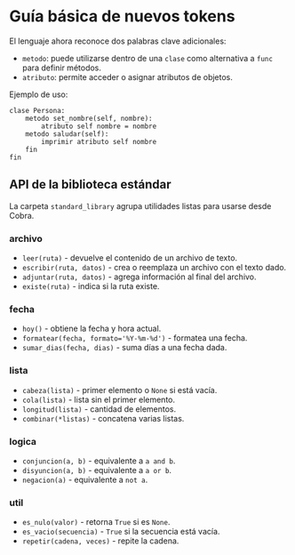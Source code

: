 # Guía básica de nuevos tokens

El lenguaje ahora reconoce dos palabras clave adicionales:

- `metodo`: puede utilizarse dentro de una `clase` como alternativa a `func` para definir métodos.
- `atributo`: permite acceder o asignar atributos de objetos.

Ejemplo de uso:

```cobra
clase Persona:
    metodo set_nombre(self, nombre):
        atributo self nombre = nombre
    metodo saludar(self):
        imprimir atributo self nombre
    fin
fin
```

## API de la biblioteca estándar

La carpeta `standard_library` agrupa utilidades listas para usarse desde Cobra.

### archivo

- `leer(ruta)` - devuelve el contenido de un archivo de texto.
- `escribir(ruta, datos)` - crea o reemplaza un archivo con el texto dado.
- `adjuntar(ruta, datos)` - agrega información al final del archivo.
- `existe(ruta)` - indica si la ruta existe.

### fecha

- `hoy()` - obtiene la fecha y hora actual.
- `formatear(fecha, formato='%Y-%m-%d')` - formatea una fecha.
- `sumar_dias(fecha, dias)` - suma días a una fecha dada.

### lista

- `cabeza(lista)` - primer elemento o `None` si está vacía.
- `cola(lista)` - lista sin el primer elemento.
- `longitud(lista)` - cantidad de elementos.
- `combinar(*listas)` - concatena varias listas.

### logica

- `conjuncion(a, b)` - equivalente a `a and b`.
- `disyuncion(a, b)` - equivalente a `a or b`.
- `negacion(a)` - equivalente a `not a`.

### util

- `es_nulo(valor)` - retorna `True` si es `None`.
- `es_vacio(secuencia)` - `True` si la secuencia está vacía.
- `repetir(cadena, veces)` - repite la cadena.
